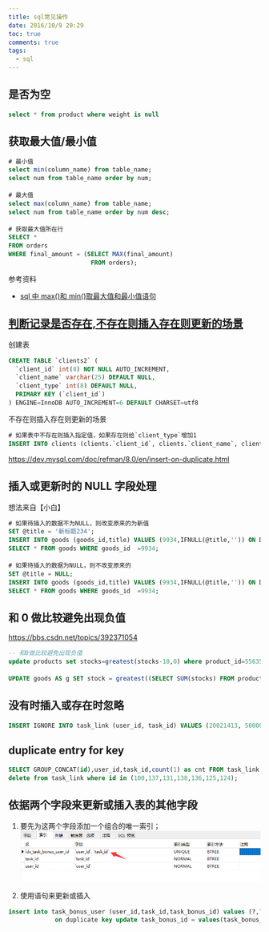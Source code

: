 ```yaml
---
title: sql常见操作
date: 2016/10/9 20:29
toc: true
comments: true
tags:
  - sql
---
```


## 是否为空

```sql
select * from product where weight is null
```

## 获取最大值/最小值

```sql
# 最小值
select min(column_name) from table_name;
select num from table_name order by num;

# 最大值
select max(column_name) from table_name;
select num from table_name order by num desc;

# 获取最大值所在行
SELECT *
FROM orders
WHERE final_amount = (SELECT MAX(final_amount)
					   FROM orders);
```

参考资料

- [sql 中 max()和 min()取最大值和最小值语句](http://www.111cn.net/database/mssqlserver/42437.htm)

## [判断记录是否存在,不存在则插入存在则更新的场景](https://my.oschina.net/iceman/blog/53735)

创建表

```sql
CREATE TABLE `clients2` (
  `client_id` int(8) NOT NULL AUTO_INCREMENT,
  `client_name` varchar(25) DEFAULT NULL,
  `client_type` int(8) DEFAULT NULL,
  PRIMARY KEY (`client_id`)
) ENGINE=InnoDB AUTO_INCREMENT=6 DEFAULT CHARSET=utf8
```

不存在则插入存在则更新的场景

```sql
# 如果表中不存在则插入指定值，如果存在则给`client_type`增加1
INSERT INTO clients (clients.`client_id`, clients.`client_name`, clients.`client_type`) VALUES (1, "Lou12", 3) ON DUPLICATE KEY UPDATE clients.`client_type`=clients.`client_type`+1;
```

https://dev.mysql.com/doc/refman/8.0/en/insert-on-duplicate.html

## 插入或更新时的 NULL 字段处理

想法来自【小白】

```sql
# 如果待插入的数据不为NULL，则改变原来的为新值
SET @title = '新标题234';
INSERT INTO goods (goods_id,title) VALUES (9934,IFNULL(@title,'')) ON DUPLICATE KEY UPDATE title=IF(VALUES(title)='',title,VALUES(title));
SELECT * FROM goods WHERE goods_id  =9934;

# 如果待插入的数据为NULL，则不改变原来的
SET @title = NULL;
INSERT INTO goods (goods_id,title) VALUES (9934,IFNULL(@title,'')) ON DUPLICATE KEY UPDATE title=IF(VALUES(title)='',title,VALUES(title));
SELECT * FROM goods WHERE goods_id  =9934;
```

## 和 0 做比较避免出现负值

https://bbs.csdn.net/topics/392371054

```sql
-- 和0做比较避免出现负值
update products set stocks=greatest(stocks-10,0) where product_id=55635

UPDATE goods AS g SET stock = greatest((SELECT SUM(stocks) FROM products AS p WHERE p.`goods_id` = g.`goods_id`), 0) WHERE  goods_id=1234
```

## 没有时插入或存在时忽略

```sql
INSERT IGNORE INTO task_link (user_id, task_id) VALUES (20021413, 50000)
```

## duplicate entry for key

```sql
SELECT GROUP_CONCAT(id),user_id,task_id,count(1) as cnt FROM task_link group by user_id,task_id having cnt > 1;
delete from task_link where id in (100,137,131,138,136,125,124);
```

## 依据两个字段来更新或插入表的其他字段

1. 要先为这两个字段添加一个组合的唯一索引；
   ![](https://github.com/lyloou/img/raw/develop/z/20190708173423.png)

2. 使用语句来更新或插入

```sql
insert into task_bonus_user (user_id,task_id,task_bonus_id) values (?,?,?)
             on duplicate key update task_bonus_id = values(task_bonus_id)
```
